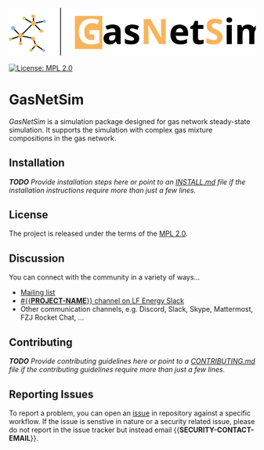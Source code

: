 ![](doc/GasNetSim_Logo.svg)

[![License: MPL 2.0](https://img.shields.io/badge/License-MPL%202.0-brightgreen.svg)](https://opensource.org/licenses/MPL-2.0)


# **GasNetSim**

*GasNetSim* is a simulation package designed for gas network steady-state simulation. It supports the simulation with complex gas mixture compositions in the gas network.

## Installation

_**TODO** Provide installation steps here or point to an_
_[INSTALL.md](INSTALL.md) file if the installation instructions require more_
_than just a few lines._

## License

The project is released under the terms of the [MPL 2.0](https://mozilla.org/MPL/2.0/).

## Discussion

You can connect with the community in a variety of ways...

- [Mailing list](https://lists.lfenergy.org/g/xxxx-discussion)
- [#{{**PROJECT-NAME**}} channel on LF Energy Slack](https://slack.lfenergy.org)
- Other communication channels, e.g. Discord, Slack, Skype, Mattermost, FZJ Rocket Chat, ...

## Contributing

_**TODO** Provide contributing guidelines here or point to a_
_[CONTRIBUTING.md](CONTRIBUTING.md) file if the contributing guidelines require_
_more than just a few lines._

## Reporting Issues

To report a problem, you can open an [issue](https://{{PROJECT-URL}}/-/issues)
in repository against a specific workflow. If the issue is senstive in nature or
a security related issue, please do not report in the issue tracker but instead
email {{**SECURITY-CONTACT-EMAIL**}}.
